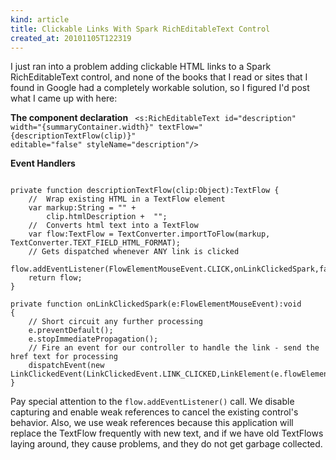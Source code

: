 ```yaml
---
kind: article
title: Clickable Links With Spark RichEditableText Control
created_at: 20101105T122319
---
```

I just ran into a problem adding clickable HTML links to a Spark RichEditableText control, and none of the books that I read or sites 
that I found in Google had a completely workable solution, so I figured I'd post what I came up with here:

**The component declaration**
<code class="language-xml">
	<s:RichEditableText id="description" width="{summaryContainer.width}" textFlow="{descriptionTextFlow(clip)}" 
		editable="false" styleName="description"/>
</code>

**Event Handlers**
<pre><code class="language-javascript">
private function descriptionTextFlow(clip:Object):TextFlow {
	//	Wrap existing HTML in a TextFlow element
	var markup:String = "<TextFlow xmlns='http://ns.adobe.com/textLayout/2008'>" +
		clip.htmlDescription + 	"</TextFlow>"; 
	//	Converts html text into a TextFlow
	var flow:TextFlow = TextConverter.importToFlow(markup, TextConverter.TEXT_FIELD_HTML_FORMAT);
	// Gets dispatched whenever ANY link is clicked
	flow.addEventListener(FlowElementMouseEvent.CLICK,onLinkClickedSpark,false,0,true); 
	return flow;
}
			
private function onLinkClickedSpark(e:FlowElementMouseEvent):void
{
	// Short circuit any further processing
	e.preventDefault();
	e.stopImmediatePropagation();
	// Fire an event for our controller to handle the link - send the href text for processing
	dispatchEvent(new LinkClickedEvent(LinkClickedEvent.LINK_CLICKED,LinkElement(e.flowElement).href));
}
</code></pre>

Pay special attention to the <code class="language-javascript">flow.addEventListener()</code> call. We disable capturing and enable
weak references to cancel the existing control's behavior. Also, we use weak references because this application will replace the TextFlow
frequently with new text, and if we have old TextFlows laying around, they cause problems, and they do not get garbage collected.